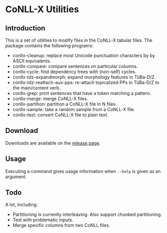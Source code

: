 # CoNLL-X Utilities

## Introduction

This is a set of utilities to modify files in the CoNLL-X tabular
files. The package contains the following programs:

* conllx-cleanup: replace most Unicode punctuation characters by
  by ASCII equivalents.
* conllx-compare: compare sentences on particular columns.
* conllx-cycle: find dependency trees with (non-self) cycles.
* conllx-tdz-expandmorph: expand morphology features in TüBa-D/Z.
* conllx-tdz-reattach-aux-pps: re-attach topicalized PPs in TüBa-D/Z
  to the main/content verb.
* conllx-grep: print sentences that have a token matching a pattern.
* conllx-merge: merge CoNLL-X files.
* conllx-partition: partition a CoNLL-X file in N files.
* conllx-sample: take a random sample from a CoNLL-X file.
* conllx-text: convert CoNLL-X file to plain text.

## Download

Downloads are available on the [release
page](https://github.com/danieldk/conllx-utils/releases).

## Usage

Executing a command gives usage information when `--help` is given
as an argument.

## Todo

A lot, including:

* Partitioning is currently interleaving. Also support chunked partitioning.
* Test with problematic inputs.
* Merge specific columns from two CoNLL files.
